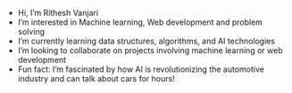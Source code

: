 - Hi, I’m Rithesh Vanjari
- I’m interested in Machine learning, Web development and problem solving
- I’m currently learning data structures, algorithms, and AI technologies
- I’m looking to collaborate on  projects involving machine learning or web development
- Fun fact:  I’m fascinated by how AI is revolutionizing the automotive industry and can talk about cars for hours!

<!---
Rithesh101/Rithesh101 is a ✨ special ✨ repository because its `README.md` (this file) appears on your GitHub profile.
You can click the Preview link to take a look at your changes.
--->
